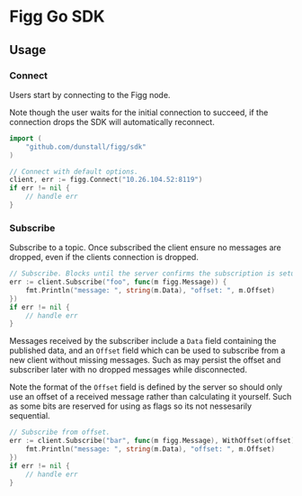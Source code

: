 # Figg Go SDK

## Usage
### Connect
Users start by connecting to the Figg node.

Note though the user waits for the initial connection to succeed, if the
connection drops the SDK will automatically reconnect.

```go
import (
	"github.com/dunstall/figg/sdk"
)

// Connect with default options.
client, err := figg.Connect("10.26.104.52:8119")
if err != nil {
	// handle err
}
```

### Subscribe
Subscribe to a topic. Once subscribed the client ensure no messages are dropped,
even if the clients connection is dropped.

```go
// Subscribe. Blocks until the server confirms the subscription is setup.
err := client.Subscribe("foo", func(m figg.Message)) {
	fmt.Println("message: ", string(m.Data), "offset: ", m.Offset)
})
if err != nil {
	// handle err
}
```

Messages received by the subscriber include a `Data` field containing the
published data, and an `Offset` field which can be used to subscribe from a new
client without missing messages. Such as may persist the offset and subscriber
later with no dropped messages while disconnected.

Note the format of the `Offset` field is defined by the server so should only
use an offset of a received message rather than calculating it yourself. Such
as some bits are reserved for using as flags so its not nessesarily sequential.

```go
// Subscribe from offset.
err := client.Subscribe("bar", func(m figg.Message), WithOffset(offset)) {
	fmt.Println("message: ", string(m.Data), "offset: ", m.Offset)
})
if err != nil {
	// handle err
}
```
